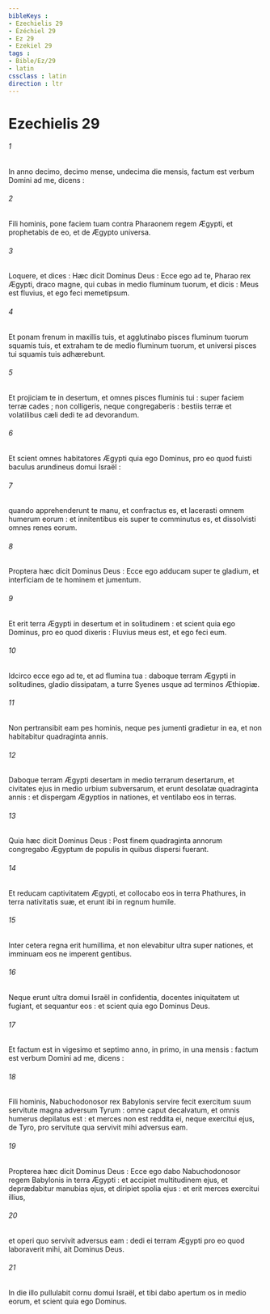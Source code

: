 ```yaml
---
bibleKeys : 
- Ezechielis 29
- Ézéchiel 29
- Ez 29
- Ezekiel 29
tags : 
- Bible/Ez/29
- latin
cssclass : latin
direction : ltr
---
```


# Ezechielis 29

###### 1
In anno decimo, decimo mense, undecima die mensis, factum est verbum Domini ad me, dicens :
###### 2
Fili hominis, pone faciem tuam contra Pharaonem regem Ægypti, et prophetabis de eo, et de Ægypto universa.
###### 3
Loquere, et dices : Hæc dicit Dominus Deus : Ecce ego ad te, Pharao rex Ægypti, draco magne, qui cubas in medio fluminum tuorum, et dicis : Meus est fluvius, et ego feci memetipsum.
###### 4
Et ponam frenum in maxillis tuis, et agglutinabo pisces fluminum tuorum squamis tuis, et extraham te de medio fluminum tuorum, et universi pisces tui squamis tuis adhærebunt.
###### 5
Et projiciam te in desertum, et omnes pisces fluminis tui : super faciem terræ cades ; non colligeris, neque congregaberis : bestiis terræ et volatilibus cæli dedi te ad devorandum.
###### 6
Et scient omnes habitatores Ægypti quia ego Dominus, pro eo quod fuisti baculus arundineus domui Israël :
###### 7
quando apprehenderunt te manu, et confractus es, et lacerasti omnem humerum eorum : et innitentibus eis super te comminutus es, et dissolvisti omnes renes eorum.
###### 8
Proptera hæc dicit Dominus Deus : Ecce ego adducam super te gladium, et interficiam de te hominem et jumentum.
###### 9
Et erit terra Ægypti in desertum et in solitudinem : et scient quia ego Dominus, pro eo quod dixeris : Fluvius meus est, et ego feci eum.
###### 10
Idcirco ecce ego ad te, et ad flumina tua : daboque terram Ægypti in solitudines, gladio dissipatam, a turre Syenes usque ad terminos Æthiopiæ.
###### 11
Non pertransibit eam pes hominis, neque pes jumenti gradietur in ea, et non habitabitur quadraginta annis.
###### 12
Daboque terram Ægypti desertam in medio terrarum desertarum, et civitates ejus in medio urbium subversarum, et erunt desolatæ quadraginta annis : et dispergam Ægyptios in nationes, et ventilabo eos in terras.
###### 13
Quia hæc dicit Dominus Deus : Post finem quadraginta annorum congregabo Ægyptum de populis in quibus dispersi fuerant.
###### 14
Et reducam captivitatem Ægypti, et collocabo eos in terra Phathures, in terra nativitatis suæ, et erunt ibi in regnum humile.
###### 15
Inter cetera regna erit humillima, et non elevabitur ultra super nationes, et imminuam eos ne imperent gentibus.
###### 16
Neque erunt ultra domui Israël in confidentia, docentes iniquitatem ut fugiant, et sequantur eos : et scient quia ego Dominus Deus.
###### 17
Et factum est in vigesimo et septimo anno, in primo, in una mensis : factum est verbum Domini ad me, dicens :
###### 18
Fili hominis, Nabuchodonosor rex Babylonis servire fecit exercitum suum servitute magna adversum Tyrum : omne caput decalvatum, et omnis humerus depilatus est : et merces non est reddita ei, neque exercitui ejus, de Tyro, pro servitute qua servivit mihi adversus eam.
###### 19
Propterea hæc dicit Dominus Deus : Ecce ego dabo Nabuchodonosor regem Babylonis in terra Ægypti : et accipiet multitudinem ejus, et deprædabitur manubias ejus, et diripiet spolia ejus : et erit merces exercitui illius,
###### 20
et operi quo servivit adversus eam : dedi ei terram Ægypti pro eo quod laboraverit mihi, ait Dominus Deus.
###### 21
In die illo pullulabit cornu domui Israël, et tibi dabo apertum os in medio eorum, et scient quia ego Dominus.
